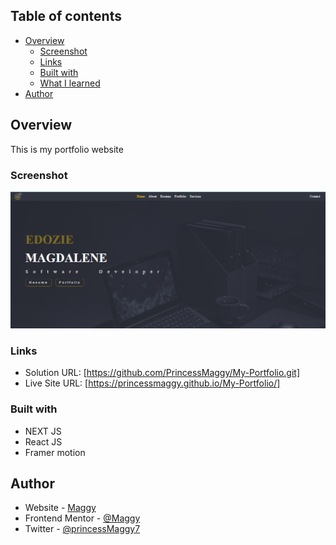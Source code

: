 

## Table of contents

- [Overview](#overview)
  - [Screenshot](#screenshot)
  - [Links](#links)
  - [Built with](#built-with)
  - [What I learned](#what-i-learned)
- [Author](#author)

## Overview
This is my portfolio website
### Screenshot

![screenshot](./Screenshot.png)

### Links


- Solution URL: [https://github.com/PrincessMaggy/My-Portfolio.git]
- Live Site URL: [https://princessmaggy.github.io/My-Portfolio/]

### Built with

- NEXT JS
- React JS
- Framer motion




## Author

- Website - [Maggy](https://princessmaggy.github.io/My-Portfolio/)
- Frontend Mentor - [@Maggy](https://www.frontendmentor.io/profile/princessmaggy)
- Twitter - [@princessMaggy7](https://www.twitter.com/princessMaggy7)
